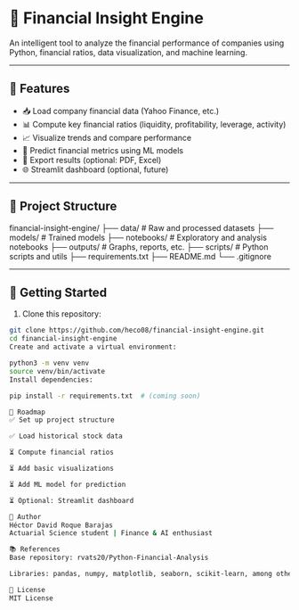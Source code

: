 # 🧠 Financial Insight Engine

An intelligent tool to analyze the financial performance of companies using Python, financial ratios, data visualization, and machine learning.

---

## 📌 Features

- 📥 Load company financial data (Yahoo Finance, etc.)
- 📊 Compute key financial ratios (liquidity, profitability, leverage, activity)
- 📈 Visualize trends and compare performance
- 🧠 Predict financial metrics using ML models
- 🧾 Export results (optional: PDF, Excel)
- 🌐 Streamlit dashboard (optional, future)

---

## 📁 Project Structure

financial-insight-engine/
├── data/ # Raw and processed datasets
├── models/ # Trained models
├── notebooks/ # Exploratory and analysis notebooks
├── outputs/ # Graphs, reports, etc.
├── scripts/ # Python scripts and utils
├── requirements.txt
├── README.md
└── .gitignore

---

## 🚀 Getting Started

1. Clone this repository:
```bash
git clone https://github.com/heco08/financial-insight-engine.git
cd financial-insight-engine
Create and activate a virtual environment:

python3 -m venv venv
source venv/bin/activate
Install dependencies:

pip install -r requirements.txt  # (coming soon)

📅 Roadmap
✅ Set up project structure

✅ Load historical stock data

⏳ Compute financial ratios

⏳ Add basic visualizations

⏳ Add ML model for prediction

⏳ Optional: Streamlit dashboard

👤 Author
Héctor David Roque Barajas
Actuarial Science student | Finance & AI enthusiast

📚 References
Base repository: rvats20/Python-Financial-Analysis

Libraries: pandas, numpy, matplotlib, seaborn, scikit-learn, among others.

📄 License
MIT License
